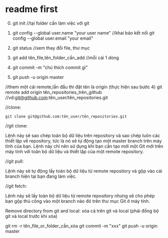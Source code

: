 ﻿# readme first
0. git init //tại folder cần làm việc với git

1.  git config --global user.name "your user name" //khai báo kết nối
	git config --global user.email "your email"

2.  git status //xem thay đổi file, thư mục

3. git add tên_file,tên_folder_cần_add //mỗi cái 1 dòng

4.  git commit -m "chú thích commit gì"

5.  git push -u origin master


//them một cái remote,lần đầu thì đặt tên là origin (thực hiện sau bước 4)
    git remote add origin tên_repositories_trên_github //vd:git@github.com:tên_user/tên_repositories.git

//clone:

	git clone git@github.com:tên_user/tên_repositories.git

//git clone:

Lệnh này sẽ sao chép toàn bộ dữ liệu trên repository và sao chép luôn các thiết lập về repository, tức là nó sẽ tự động tạo một master branch trên máy tính của bạn. Lệnh này chỉ nên sử dụng khi bạn cần tạo mới một Git mới trên máy tính với toàn bộ dữ liệu và thiết lập của một remote repository.

//git pull:

Lệnh này sẽ tự động lấy toàn bộ dữ liệu từ remote repository và gộp vào cái branch hiện tại bạn đang làm việc.

//git fetch:

Lệnh này sẽ lấy toàn bộ dữ liệu từ remote repository nhưng sẽ cho phép bạn gộp thủ công vào một branch nào đó trên thư mục Git ở máy tính.


Remove directory from git and local: xóa cả trên git và local (phải đồng bộ git và local trước khi xóa)

git rm -r tên_file_or_folder_cần_xóa
git commit -m "xxx"
git push -u origin master


